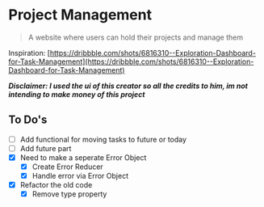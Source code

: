 # Project Management
>   A website where users can hold their projects and manage them

Inspiration: [https://dribbble.com/shots/6816310--Exploration-Dashboard-for-Task-Management](https://dribbble.com/shots/6816310--Exploration-Dashboard-for-Task-Management)

**_Disclaimer: I used the ui of this creator so all the credits to him, im not intending to make money of this project_**

## To Do's
- [ ] Add functional for moving tasks to future or today
- [ ] Add future part
- [x] Need to make a seperate Error Object
    -   [x] Create Error Reducer
    -   [x] Handle error via Error Object
-   [x] Refactor the old code
    -   [x] Remove type property